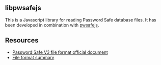 libpwsafejs
---
This is a Javascript library for reading Password Safe database files.  It has been developed in combination with [pwsafejs](http://github.com/scintill/pwsafejs).

Resources
---
- [Password Safe V3 file format official document](http://passwordsafe.svn.sourceforge.net/viewvc/passwordsafe/trunk/pwsafe/pwsafe/docs/formatV3.txt)
- [File format summary](http://keybox.rubyforge.org/password-safe-db-format.html)
